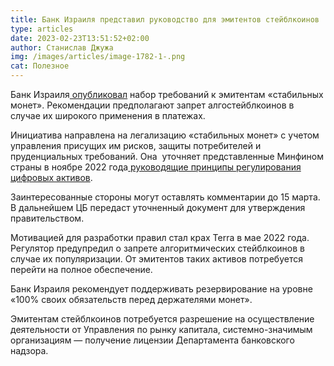 ```yaml
---
title: Банк Израиля представил руководство для эмитентов стейблкоинов
type: articles
date: 2023-02-23T13:51:52+02:00
author: Станислав Джужа
img: /images/articles/image-1782-1-.png
cat: Полезное
---
```

Банк Израиля[ опубликовал](https://boi.org.il/en/communication-and-publications/press-releases/principles-for-stablecoin-activity-in-israel-document-for-the-public-s-comments/) набор требований к эмитентам «стабильных монет». Рекомендации предполагают запрет алгостейблкоинов в случае их широкого применения в платежах.

Инициатива направлена на легализацию «стабильных монет» с учетом управления присущих им рисков, защиты потребителей и пруденциальных требований. Она  уточняет представленные Минфином страны в ноябре 2022 года[ руководящие принципы регулирования цифровых активов](https://www.gov.il/he/departments/news/press_28112022).

Заинтересованные стороны могут оставлять комментарии до 15 марта. В дальнейшем ЦБ передаст уточненный документ для утверждения правительством.

Мотивацией для разработки правил стал крах Terra в мае 2022 года. Регулятор предупредил о запрете алгоритмических стейблкоинов в случае их популяризации. От эмитентов таких активов потребуется перейти на полное обеспечение.

Банк Израиля рекомендует поддерживать резервирование на уровне «100% своих обязательств перед держателями монет».

Эмитентам стейблкоинов потребуется разрешение на осуществление деятельности от Управления по рынку капитала, системно-значимым организациям — получение лицензии Департамента банковского надзора.